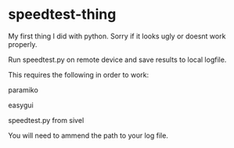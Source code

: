 # speedtest-thing

My first thing I did with python. Sorry if it looks ugly or doesnt work properly.

Run speedtest.py on remote device and save results to local logfile.

This requires the following in order to work:


paramiko

easygui

speedtest.py from sivel


You will need to ammend the path to your log file. 
